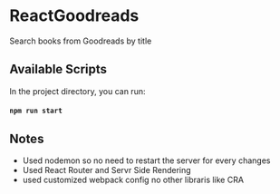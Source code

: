 # ReactGoodreads
Search books from Goodreads by title

## Available Scripts

In the project directory, you can run:

#### `npm run start` 

## Notes

- Used nodemon so no need to restart the server for every changes
- Used React Router and Servr Side Rendering 
- used customized webpack config no other libraris like CRA





